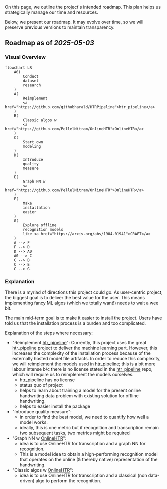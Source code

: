 On this page, we outline the project's intended roadmap. This plan helps us strategically manage our time and resources.

Below, we present our roadmap. It may evolve over time, so we will preserve previous versions to maintain transparency.

## Roadmap as of *2025-05-03*

### Visual Overview

```mermaid
flowchart LR
    A0(
        Conduct
        dataset
        research
    )
    A(
        Reimplement
        <a href="https://github.com/githubharald/HTRPipeline">htr_pipeline</a>
    )
    B(
        Classic algos w
        <a href="https://github.com/PellelNitram/OnlineHTR">OnlineHTR</a>
    )
    C(
        Start own
        modeling
    )
    D(
        Introduce
        quality
        measure
    )
    E(
        Graph NN w
        <a href="https://github.com/PellelNitram/OnlineHTR">OnlineHTR</a>
    )
    F(
        Make
        installation
        easier
    )
    G(
        Explore offline
        recognition models
        like <a href="https://arxiv.org/abs/1904.01941">CRAFT</a>
    )
    A --> F
    F --> D
    D --> A0
    A0 --> C
    C --> B
    C --> E
    C --> G
```

### Explanation

There is a myriad of directions this project could go. As user-centric project, the biggest goal is to deliver the best value for the user. This means implementing fancy ML algos (which we totally want!) needs to wait a wee bit.

The main mid-term goal is to make it easier to install the project. Users have told us that the installation process is a burden and too complicated.

Explanation of the steps where necessary:

- "Reimplement [htr_pipeline](https://github.com/githubharald/HTRPipeline)": Currently, this project uses the great [htr_pipeline](https://github.com/githubharald/HTRPipeline) project to deliver the machine learning part. However, this increases the complexity of the installation process because of the externally hosted model file artifacts. In order to reduce this complexity, we will reimplement the models used in [htr_pipeline](https://github.com/githubharald/HTRPipeline); this is a bit more labour intense b/c there is no license stated in the [htr_pipeline](https://github.com/githubharald/HTRPipeline) repo, which will require us to  reimplement the models ourselves. 
    - htr_pipeline has no license
    - status quo of project
    - helps to learn about training a model for the present online handwriting data problem with existing solution for offline handwriting.
    - helps to easier install the package
- "Introduce quality measure":
    - in order to find the best model, we need to quantify how well a model works.
    - ideally, this is one metric but if recognition and transcription remain two subsequent tasks, two metrics might be required
- "Graph NN w [OnlineHTR](https://github.com/PellelNitram/OnlineHTR)":
    - idea is to use OnlineHTR for transcription and a graph NN for recognition.
    - This is a model idea to obtain a high-performing recognition model that operates on the online (& thereby native) representation of the handwriting.
- "Classic algos w [OnlineHTR](https://github.com/PellelNitram/OnlineHTR)":
    - idea is to use OnlineHTR for transcription and a classical (non data-driven) algo to perform the recognition.